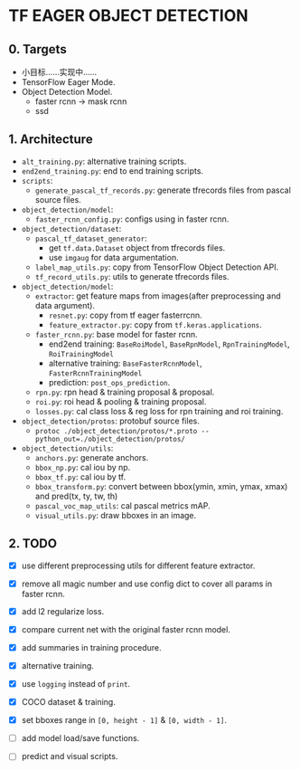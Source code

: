 # TF EAGER OBJECT DETECTION

## 0. Targets
+ 小目标……实现中……
+ TensorFlow Eager Mode.
+ Object Detection Model.
    + faster rcnn -> mask rcnn
    + ssd


## 1. Architecture
+ `alt_training.py`: alternative training scripts.
+ `end2end_training.py`: end to end training scripts.
+ `scripts`:
    + `generate_pascal_tf_records.py`: generate tfrecords files from pascal source files.
+ `object_detection/model`:
    + `faster_rcnn_config.py`: configs using in faster rcnn.
+ `object_detection/dataset`:
    + `pascal_tf_dataset_generator`: 
        + get `tf.data.Dataset` object from tfrecords files.
        + use `imgaug` for data argumentation.
    + `label_map_utils.py`: copy from TensorFlow Object Detection API.
    + `tf_record_utils.py`: utils to generate tfrecords files.    
+ `object_detection/model`:
    + `extractor`: get feature maps from images(after preprocessing and data argument).
        + `resnet.py`: copy from tf eager fasterrcnn.
        + `feature_extractor.py`: copy from `tf.keras.applications`.
    + `faster_rcnn.py`: base model for faster rcnn. 
        + end2end training: `BaseRoiModel`, `BaseRpnModel`, `RpnTrainingModel`, `RoiTrainingModel`
        + alternative training: `BaseFasterRcnnModel`, `FasterRcnnTrainingModel`
        + prediction: `post_ops_prediction`.
    + `rpn.py`: rpn head & training proposal & proposal.
    + `roi.py`: roi head & pooling & training proposal.
    + `losses.py`: cal class loss & reg loss for rpn training and roi training.
+ `object_detection/protos`: protobuf source files.
    + `protoc ./object_detection/protos/*.proto --python_out=./object_detection/protos/ `
+ `object_detection/utils`:
    + `anchors.py`: generate anchors.
    + `bbox_np.py`: cal iou by np.
    + `bbox_tf.py`: cal iou by tf.
    + `bbox_transform.py`: convert between bbox(ymin, xmin, ymax, xmax) and pred(tx, ty, tw, th)
    + `pascal_voc_map_utils`: cal pascal metrics mAP.
    + `visual_utils.py`: draw bboxes in an image.

## 2. TODO
+ [x] use different preprocessing utils for different feature extractor.
+ [x] remove all magic number and use config dict to cover all params in faster rcnn.
+ [x] add l2 regularize loss.
+ [x] compare current net with the original faster rcnn model.
+ [x] add summaries in training procedure.
+ [x] alternative training.
+ [x] use `logging` instead of `print`.
+ [x] COCO dataset & training.
+ [x] set bboxes range in `[0, height - 1]` & `[0, width - 1]`.
+ [ ] add model load/save functions.
+ [ ] predict and visual scripts.





